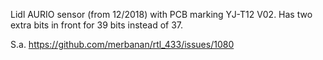 Lidl AURIO sensor (from 12/2018) with PCB marking YJ-T12 V02.
Has two extra bits in front for 39 bits instead of 37.

S.a. https://github.com/merbanan/rtl_433/issues/1080

